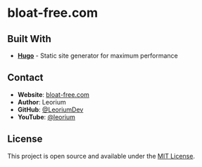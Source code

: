 # bloat-free.com

## Built With
- **[Hugo](https://gohugo.io/)** - Static site generator for maximum performance

## Contact

- **Website**: [bloat-free.com](https://bloat-free.com)
- **Author**: Leorium
- **GitHub**: [@LeoriumDev](https://github.com/LeoriumDev)
- **YouTube**: [@leorium](https://youtube.com/@leorium)

## License

This project is open source and available under the [MIT License](LICENSE).
